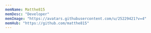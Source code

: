 ```yaml
---
memName: Matthe815  
memDesc: "Developer"
memImage: "https://avatars.githubusercontent.com/u/25229421?v=4"
memHub: "https://github.com/matthe815"
---
```

